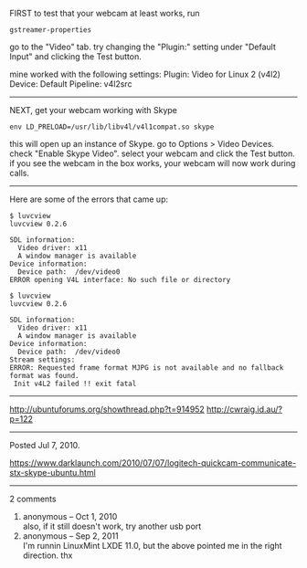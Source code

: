 FIRST to test that your webcam at least works, run
```
gstreamer-properties
```

go to the "Video" tab.
try changing the "Plugin:" setting under "Default Input"
and clicking the Test button.

mine worked with the following settings:
Plugin: Video for Linux 2 (v4l2)
Device: Default
Pipeline: v4l2src

---

NEXT, get your webcam working with Skype
```
env LD_PRELOAD=/usr/lib/libv4l/v4l1compat.so skype
```

this will open up an instance of Skype.
go to Options > Video Devices.
check "Enable Skype Video".
select your webcam and click the Test button.
if you see the webcam in the box works, your webcam will now work during calls.

---

Here are some of the errors that came up:

```
$ luvcview 
luvcview 0.2.6

SDL information:
  Video driver: x11
  A window manager is available
Device information:
  Device path:  /dev/video0
ERROR opening V4L interface: No such file or directory
```

```
$ luvcview 
luvcview 0.2.6

SDL information:
  Video driver: x11
  A window manager is available
Device information:
  Device path:  /dev/video0
Stream settings:
ERROR: Requested frame format MJPG is not available and no fallback format was found.
 Init v4L2 failed !! exit fatal
```

---

http://ubuntuforums.org/showthread.php?t=914952
http://cwraig.id.au/?p=122

---

Posted Jul 7, 2010.

https://www.darklaunch.com/2010/07/07/logitech-quickcam-communicate-stx-skype-ubuntu.html

---

2 comments

<ol>
    <li>
        <div>
            anonymous &ndash; Oct 1, 2010
            <div>
also, if it still doesn't work, try another usb port
            </div>
        </div>
    </li>
    <li>
        <div>
            anonymous &ndash; Sep 2, 2011
            <div>
I'm runnin LinuxMint LXDE 11.0, but the above pointed me in the right direction.
thx
            </div>
        </div>
    </li>
</ol>
